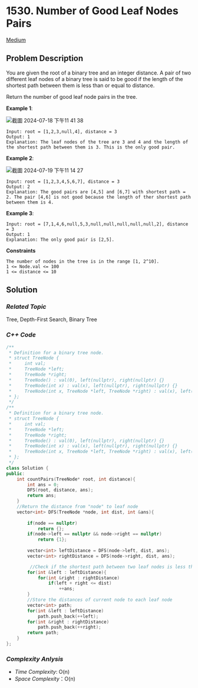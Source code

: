 # 1530. Number of Good Leaf Nodes Pairs
[Medium](https://leetcode.com/problems/number-of-good-leaf-nodes-pairs/submissions/1326463364/)

## Problem Description

You are given the root of a binary tree and an integer distance. A pair of two different leaf nodes of a binary tree is said to be good if the length of the shortest path between them is less than or equal to distance.

Return the number of good leaf node pairs in the tree.

**Example 1**:

![截圖 2024-07-18 下午11 41 38](https://github.com/user-attachments/assets/a3ff5cc5-c201-4242-ada1-2af0dc039b70)

```
Input: root = [1,2,3,null,4], distance = 3
Output: 1
Explanation: The leaf nodes of the tree are 3 and 4 and the length of the shortest path between them is 3. This is the only good pair.
```
**Example 2**:

![截圖 2024-07-19 下午11 14 27](https://github.com/user-attachments/assets/44a373ee-2e26-4ab3-b02b-12fa3c804245)

```
Input: root = [1,2,3,4,5,6,7], distance = 3
Output: 2
Explanation: The good pairs are [4,5] and [6,7] with shortest path = 2. The pair [4,6] is not good because the length of ther shortest path between them is 4.
```
**Example 3**:
```
Input: root = [7,1,4,6,null,5,3,null,null,null,null,null,2], distance = 3
Output: 1
Explanation: The only good pair is [2,5].
```

**Constraints**
```
The number of nodes in the tree is in the range [1, 2^10].
1 <= Node.val <= 100
1 <= distance <= 10
```

## Solution

### _Related Topic_
   Tree, Depth-First Search, Binary Tree

### _C++ Code_
```cpp
/**
 * Definition for a binary tree node.
 * struct TreeNode {
 *     int val;
 *     TreeNode *left;
 *     TreeNode *right;
 *     TreeNode() : val(0), left(nullptr), right(nullptr) {}
 *     TreeNode(int x) : val(x), left(nullptr), right(nullptr) {}
 *     TreeNode(int x, TreeNode *left, TreeNode *right) : val(x), left(left), right(right) {}
 * };
 */
/**
 * Definition for a binary tree node.
 * struct TreeNode {
 *     int val;
 *     TreeNode *left;
 *     TreeNode *right;
 *     TreeNode() : val(0), left(nullptr), right(nullptr) {}
 *     TreeNode(int x) : val(x), left(nullptr), right(nullptr) {}
 *     TreeNode(int x, TreeNode *left, TreeNode *right) : val(x), left(left), right(right) {}
 * };
 */
class Solution {
public:
    int countPairs(TreeNode* root, int distance){
        int ans = 0;
        DFS(root, distance, ans);
        return ans;
    }
    //Return the distance from "node" to leaf node
    vector<int> DFS(TreeNode *node, int dist, int &ans){
    
        if(node == nullptr)
            return {};
        if(node->left == nullptr && node->right == nullptr)
            return {1};
        
        vector<int> leftDistance = DFS(node->left, dist, ans);
        vector<int> rightDistance = DFS(node->right, dist, ans);

         //Check if the shortest path between two leaf nodes is less than or equal to distance.
        for(int &left : leftDistance){
            for(int &right : rightDistance)
                if(left + right <= dist)
                    ++ans;
        }
        //Store the distances of current node to each leaf node
        vector<int> path;
        for(int &left : leftDistance)
            path.push_back(++left);
        for(int &right : rightDistance)
            path.push_back(++right);        
        return path;
    }
};
```

### _Complexity Anlysis_
- _Time Complexity_: O(n)
- _Space Complexity_：O(n)
